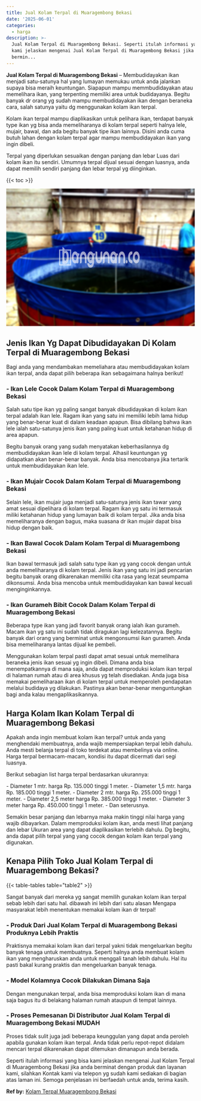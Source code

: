 ```yaml
---
title: Jual Kolam Terpal di Muaragembong Bekasi
date: '2025-06-01'
categories:
  - harga
description: >-
  Jual Kolam Terpal di Muaragembong Bekasi. Seperti itulah informasi yang bisa
  kami jelaskan mengenai Jual Kolam Terpal di Muaragembong Bekasi jika anda
  bermin...
---
```


**Jual Kolam Terpal di Muaragembong Bekasi** – Membudidayakan ikan menjadi satu-satunya hal yang lumayan memukau untuk anda jalankan supaya bisa meraih keuntungan. Siapapun mampu memmbudidayakan atau memelihara ikan, yang terpenting memiliki area untuk budidayanya. Begitu banyak dr orang yg sudah mampu membudidayakan ikan dengan beraneka cara, salah satunya yaitu dg menggunakan kolam ikan terpal.

Kolam ikan terpal mampu diaplikasikan untuk pelihara ikan, terdapat banyak type ikan yg bisa anda memeliharanya di kolam terpal seperti halnya lele, mujair, bawal, dan ada begitu banyak tipe ikan lainnya. Disini anda cuma butuh lahan dengan kolam terpal agar mampu membudidayakan ikan yang ingin dibeli.

Terpal yang diperlukan sesuaikan dengan panjang dan lebar Luas dari kolam ikan itu sendiri. Umumnya terpal dijual sesuai dengan luasnya, anda dapat memilih sendiri panjang dan lebar terpal yg diinginkan.

{{< toc >}}

![Jual Kolam Terpal di Muaragembong Bekasi](/images/jual-kolam-terpal-31.png)

## Jenis Ikan Yg Dapat Dibudidayakan Di Kolam Terpal di Muaragembong Bekasi

Bagi anda yang mendambakan memeliahara atau membudidayakan kolam ikan terpal, anda dapat pilih beberapa ikan sebagaimana halnya berikut!

### \- Ikan Lele Cocok Dalam Kolam Terpal di Muaragembong Bekasi

Salah satu tipe ikan yg paling sangat banyak dibudidayakan di kolam ikan terpal adalah ikan lele. Ragam ikan yang satu ini memiliki lebih lama hidup yang benar-benar kuat di dalam keadaan apapun. Bisa dibilang bahwa ikan lele ialah satu-satunya jenis ikan yang paling kuat untuk ketahanan hidup di area apapun.

Begitu banyak orang yang sudah menyatakan keberhasilannya dg membudidayakan ikan lele di kolam terpal. Alhasil keuntungan yg didapatkan akan benar-benar banyak. Anda bisa mencobanya jika tertarik untuk membudidayakan ikan lele.

### \- Ikan Mujair Cocok Dalam Kolam Terpal di Muaragembong Bekasi

Selain lele, ikan mujair juga menjadi satu-satunya jenis ikan tawar yang amat sesuai dipelihara di kolam terpal. Ragam ikan yg satu ini termasuk miliki ketahanan hidup yang lumayan baik di kolam terpal. Jika anda bisa memeliharanya dengan bagus, maka suasana dr ikan mujair dapat bisa hidup dengan baik.

### \- Ikan Bawal Cocok Dalam Kolam Terpal di Muaragembong Bekasi

Ikan bawal termasuk jadi salah satu type ikan yg yang cocok dengan untuk anda memeliharanya di kolam terpal. Jenis ikan yang satu ini jadi pencarian begitu banyak orang dikarenakan memiliki cita rasa yang lezat seumpama dikonsumsi. Anda bisa mencoba untuk membudidayakan kan bawal kecuali menginginkannya.

### \- Ikan Gurameh Bibit Cocok Dalam Kolam Terpal di Muaragembong Bekasi

Beberapa type ikan yang jadi favorit banyak orang ialah ikan gurameh. Macam ikan yg satu ini sudah tidak diragukan lagi kelezatannya. Begitu banyak dari orang yang berminat untuk mengonsumsi ikan gurameh. Anda bisa memeliharanya lantas dijual ke pembeli.

Menggunakan kolam terpal pasti dapat amat sesuai untuk memelihara beraneka jenis ikan sesuai yg ingin dibeli. Dimana anda bisa menempatkannya di mana saja, anda dapat memproduksi kolam ikan terpal di halaman rumah atau di area khusus yg telah disediakan. Anda juga bisa memakai pemeliharaan ikan di kolam terpal untuk memperoleh pendapatan melalui budidaya yg dilakukan. Pastinya akan benar-benar menguntungkan bagi anda kalau mengaplikasikannya.

## Harga Kolam Ikan Kolam Terpal di Muaragembong Bekasi

Apakah anda ingin membuat kolam ikan terpal? untuk anda yang menghendaki membuatnya, anda wajib mempersiapkan terpal lebih dahulu. Anda mesti belanja terpal di toko terdekat atau membelinya via online. Harga terpal bermacam-macam, kondisi itu dapat dicermati dari segi luasnya.

Berikut sebagian list harga terpal berdasarkan ukurannya:

\- Diameter 1 mtr. harga Rp. 135.000 tinggi 1 meter. - Diameter 1,5 mtr. harga Rp. 185.000 tinggi 1 meter. - Diameter 2 mtr. harga Rp. 255.000 tinggi 1 meter. - Diameter 2,5 meter harga Rp. 385.000 tinggi 1 meter. - Diameter 3 meter harga Rp. 450.000 tinggi 1 meter. - Dan seterusnya.

Semakin besar panjang dan lebarnya maka makin tinggi nilai harga yang wajib dibayarkan. Dalam memproduksi kolam ikan, anda mesti lihat panjang dan lebar Ukuran area yang dapat diaplikasikan terlebih dahulu. Dg begitu, anda dapat pilih terpal yang yang cocok dengan kolam ikan terpal yang digunakan.

## Kenapa Pilih Toko Jual Kolam Terpal di Muaragembong Bekasi?

{{< table-tables table="table2" >}}

Sangat banyak dari mereka yg sangat memilih gunakan kolam ikan terpal sebab lebih dari satu hal. dibawah ini lebih dari satu alasan Mengapa masyarakat lebih menentukan memakai kolam ikan dr terpal!

### \- Produk Dari Jual Kolam Terpal di Muaragembong Bekasi Produknya Lebih Praktis

Praktisnya memakai kolam ikan dari terpal yakni tidak mengeluarkan begitu banyak tenaga untuk membuatnya. Seperti halnya anda membuat kolam ikan yang mengharuskan anda untuk menggali tanah lebih dahulu. Hal itu pasti bakal kurang praktis dan mengeluarkan banyak tenaga.

### \- Model Kolamnya Cocok Dilakukan Dimana Saja

Dengan mengunakan terpal, anda bisa memproduksi kolam ikan di mana saja bagus itu di belakang halaman rumah ataupun di tempat lainnya.

### \- Proses Pemesanan Di Distributor Jual Kolam Terpal di Muaragembong Bekasi MUDAH

Proses tidak sulit juga jadi beberapa keunggulan yang dapat anda peroleh apabila gunakan kolam ikan terpal. Anda tidak perlu repot-repot didalam mencari terpal dikarenakan dapat ditemukan dimanapun anda berada.

Seperti itulah informasi yang bisa kami jelaskan mengenai Jual Kolam Terpal di Muaragembong Bekasi jika anda berminat dengan produk dan layanan kami, silahkan Kontak kami via telepon yg sudah kami sediakan di bagian atas laman ini. Semoga penjelasan ini berfaedah untuk anda, terima kasih.

**Ref by:** [Kolam Terpal Muaragembong Bekasi](https://id.wikipedia.org/wiki/Kolam)
